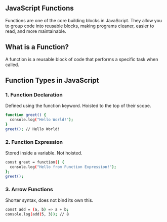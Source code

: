## JavaScript Functions

Functions are one of the core building blocks in JavaScript. They allow you to group code into reusable blocks, making programs cleaner, easier to read, and more maintainable.

## What is a Function?

A function is a reusable block of code that performs a specific task when called.

## Function Types in JavaScript

### 1. Function Declaration

Defined using the function keyword. Hoisted to the top of their scope.

```bash
function greet() {
  console.log("Hello World!");
}
greet(); // Hello World!
```

### 2. Function Expression

Stored inside a variable. Not hoisted.

```bash
const greet = function() {
  console.log("Hello from Function Expression!");
};
greet();
```

### 3. Arrow Functions

Shorter syntax, does not bind its own this.

```bash
const add = (a, b) => a + b;
console.log(add(5, 3)); // 8

```
